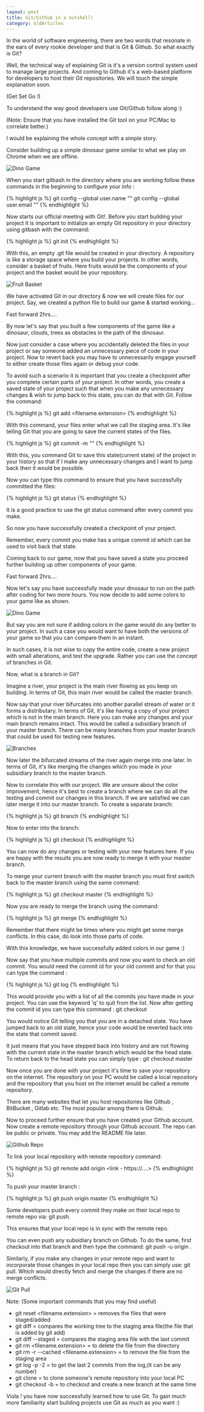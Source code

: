 ```yaml
---
layout: post 
title: Git/Github in a nutshell!
category: oldArticles
---
```


In the world of software engineering, there are two words that resonate in the ears of every rookie developer and that is Git & Github. So what exactly is Git?

Well, the technical way of explaining Git is it's a version control system used to manage large projects. And coming to Github it's a web-based platform for developers to host their Git repositories. We will touch the simple explanation soon.

(Get Set Go !)

To understand the way good developers use Git/Github follow along :)

(Note: Ensure that you have installed the Git tool on your PC/Mac to correlate better.)

I would be explaining the whole concept with a simple story.

Consider building up a simple dinosaur game similar to what we play on Chrome when we are offline.

<img src="{{ site.baseurl }}/public/images/chrome-dinosaur.jpeg" alt="Dino Game" class="blog-image">

When you start gitbash in the directory where you are working follow these commands in the beginning to configure your info :

{% highlight js %}
git config --global user.name "<your user name>"
git config --global user.email "<your user email>"
{% endhighlight %}

Now starts our official meeting with Git!. Before you start building your project it is important to initialize an empty Git repository in your directory using gitbash with the command:

{% highlight js %}
git init
{% endhighlight %}

With this, an empty .git file would be created in your directory. A repository is like a storage space where you build your projects. In other words, consider a basket of fruits. Here fruits would be the components of your project and the basket would be your repository.

<img src="{{ site.baseurl }}/public/images/fruit-basket.jpeg" alt="Fruit Basket" class="blog-image">

We have activated Git in our directory & now we will create files for our project. Say, we created a python file to build our game & started working...

Fast forward 2hrs....

By now let's say that you built a few components of the game like a dinosaur, clouds, trees as obstacles in the path of the dinosaur.

Now just consider a case where you accidentally deleted the files in your project or say someone added an unnecessary piece of code in your project. Now to revert back you may have to unnecessarily engage yourself to either create those files again or debug your code.

To avoid such a scenario it is important that you create a checkpoint after you complete certain parts of your project. In other words, you create a saved state of your project such that when you make any unnecessary changes & wish to jump back to this state, you can do that with Git. Follow the command:

{% highlight js %}
git add <filename.extension>
{% endhighlight %}

With this command, your files enter what we call the staging area. It's like telling Git that you are going to save the current states of the files.

{% highlight js %}
git commit -m "<message>"
{% endhighlight %}

With this, you command Git to save this state(current state) of the project in your history so that if I make any unnecessary changes and I want to jump back then it would be possible.

Now you can type this command to ensure that you have successfully committed the files:

{% highlight js %}
git status
{% endhighlight %}

It is a good practice to use the git status command after every commit you make.

So now you have successfully created a checkpoint of your project.

Remember, every commit you make has a unique commit id which can be used to visit back that state.

Coming back to our game, now that you have saved a state you proceed further building up other components of your game.

Fast forward 2hrs....

Now let's say you have successfully made your dinosaur to run on the path after coding for two more hours. You now decide to add some colors to your game like as shown.

<img src="{{ site.baseurl }}/public/images/dino-game.jpeg" alt="Dino Game" class="blog-image">

But say you are not sure if adding colors in the game would do any better to your project. In such a case you would want to have both the versions of your game so that you can compare them in an instant.

In such cases, it is not wise to copy the entire code, create a new project with small alterations, and test the upgrade. Rather you can use the concept of branches in Git.

Now, what is a branch in Git?

Imagine a river, your project is the main river flowing as you keep on building. In terms of Git, this main river would be called the master branch.

Now say that your river bifurcates into another parallel stream of water or it forms a distributary. In terms of Git, it's like having a copy of your project which is not in the main branch. Here you can make any changes and your main branch remains intact. This would be called a subsidiary branch of your master branch. There can be many branches from your master branch that could be used for testing new features.

<img src="{{ site.baseurl }}/public/images/git-branches.jpeg" alt="Branches" class="blog-image">

Now later the bifurcated streams of the river again merge into one later. In terms of Git, it's like merging the changes which you made in your subsidiary branch to the master branch.

Now to correlate this with our project. We are unsure about the color improvement, hence it's best to create a branch where we can do all the testing and commit our changes in this branch. If we are satisfied we can later merge it into our master branch. To create a separate branch:

{% highlight js %}
git branch <name of branch>
{% endhighlight %}

Now to enter into the branch:

{% highlight js %}
git checkout <branchname>
{% endhighlight %}

You can now do any changes or testing with your new features here. If you are happy with the results you are now ready to merge it with your master branch.

To merge your current branch with the master branch you must first switch back to the master branch using the same command:

{% highlight js %}
git checkout master
{% endhighlight %}

Now you are ready to merge the branch using the command:

{% highlight js %}
git merge <branch name>
{% endhighlight %}

Remember that there might be times where you might get some merge conflicts. In this case, do look into those parts of code.

With this knowledge, we have successfully added colors in our game :)

Now say that you have multiple commits and now you want to check an old commit. You would need the commit id for your old commit and for that you can type the command :

{% highlight js %}
git log
{% endhighlight %}

This would provide you with a list of all the commits you have made in your project. You can use the keyword 'q' to quit from the list. Now after getting the commit id you can type this command : git checkout <commit id>

You would notice Git telling you that you are in a detached state. You have jumped back to an old state, hence your code would be reverted back into the state that commit saved.

It just means that you have stepped back into history and are not flowing with the current state in the master branch which would be the head state. To return back to the head state you can simply type : git checkout master

Now once you are done with your project it's time to save your repository on the internet. The repository on your PC would be called a local repository and the repository that you host on the internet would be called a remote repository.

There are many websites that let you host repositories like Github , BitBucket , Gitlab etc. The most popular among them is Github.

Now to proceed further ensure that you have created your Github account. Now create a remote repository through your Github account. The repo can be public or private. You may add the README file later.

<img src="{{ site.baseurl }}/public/images/create-new-repo.jpeg" alt="Github Repo" class="blog-image">

To link your local repository with remote repository command:

{% highlight js %}
git remote add origin <link - https://....>
{% endhighlight %}

To push your master branch :

{% highlight js %}
git push origin master
{% endhighlight %}

Some developers push every commit they make on their local repo to remote repo via: git push.

This ensures that your local repo is in sync with the remote repo.

You can even push any subsidiary branch on Github. To do the same, first checkout into that branch and then type the command: git push -u origin <branch>.

Similarly, if you make any changes in your remote repo and want to incorporate those changes in your local repo then you can simply use: git pull. Which would directly fetch and merge the changes if there are no merge conflicts.

<img src="{{ site.baseurl }}/public/images/git-flows.jpeg" alt="Git Pull" class="blog-image">

Note: (Some important commands that you may find useful)

- git reset <filename.extension> = removes the files that were staged/added
- git diff = compares the working tree to the staging area file(the file that is added by git add)
- git diff --staged = compares the staging area file with the last commit
- git rm <filename.extension> = to delete the file from the directory
- git rm -r --cached <filename.extension> = to remove the file from the staging area
- git log -p -2 = to get the last 2 commits from the log,(it can be any number)
- git clone <repo url> = to clone someone's remote repository into your local PC
- git checkout -b <branch name> = to checkout and create a new branch at the same time

<div class="message">
Viola ! you have now successfully learned how to use Git. To gain much more familiarity start building projects use Git as much as you want :)
</div>
